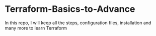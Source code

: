 # Terraform-Basics-to-Advance
In this repo, I will keep all the steps, configuration files, installation and many more to learn Terraform
